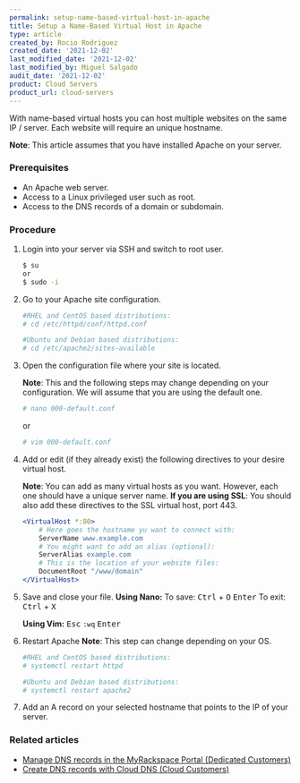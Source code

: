 ```yaml
---
permalink: setup-name-based-virtual-host-in-apache
title: Setup a Name-Based Virtual Host in Apache
type: article
created_by: Rocio Rodriguez
created_date: '2021-12-02'
last_modified_date: '2021-12-02'
last_modified_by: Miguel Salgado
audit_date: '2021-12-02'
product: Cloud Servers
product_url: cloud-servers
---
```


With name-based virtual hosts you can host multiple websites on the same IP / server. Each website will require an unique hostname.

**Note**: This article assumes that you have installed Apache on your server.

### Prerequisites
   - An Apache web server.
   - Access to a Linux privileged user such as root.
   - Access to the DNS records of a domain or subdomain.

### Procedure
1. Login into your server via SSH and switch to root user.
    ```sh
    $ su
    or
    $ sudo -i
    ```
2. Go to your Apache site configuration.
    ```sh
    #RHEL and CentOS based distributions:
    # cd /etc/httpd/conf/httpd.conf

    #Ubuntu and Debian based distributions:
    # cd /etc/apache2/sites-available
    ```
3. Open the configuration file where your site is located.

    **Note**: This and the following steps may change depending on your configuration. We will assume that you are using the default one.
    ```sh
    # nano 000-default.conf
    ```
    or
    ```sh
    # vim 000-default.conf
    ```
4. Add or edit (if they already exist) the following directives to your desire virtual host.

    **Note**: You can add as many virtual hosts as you want. However, each one should have a unique server name.
    **If you are using SSL**: You should also add these directives to the SSL virtual host, port 443.

    ```apache
    <VirtualHost *:80>
        # Here goes the hostname yu want to connect with:
        ServerName www.example.com 
        # You might want to add an alias (optional):
        ServerAlias example.com 
        # This is the location of your website files:
        DocumentRoot "/www/domain"
    </VirtualHost>
    ```
5. Save and close your file.
    **Using Nano:**
    To save:
    <kbd>Ctrl</kbd> + <kbd>O</kbd>
    <kbd>Enter</kbd>
    To exit:
    <kbd>Ctrl</kbd> + <kbd>X</kbd>
    
    **Using Vim:**
    <kbd>Esc</kbd>
    `:wq`
    <kbd>Enter</kbd>

6. Restart Apache
    **Note**: This step can change depending on your OS.
    ```sh
    #RHEL and CentOS based distributions:
    # systemctl restart httpd
    
    #Ubuntu and Debian based distributions:
    # systemctl restart apache2
    ```

7. Add an A record on your selected hostname that points to the IP of your server.

### Related articles
- [Manage DNS records in the MyRackspace Portal (Dedicated Customers)](https://docs.rackspace.com/support/how-to/manage-dns-records-in-the-myrackspace-portal/)
- [Create DNS records with Cloud DNS (Cloud Customers)](https://docs.rackspace.com/support/how-to/creating-dns-records-with-cloud-dns)
